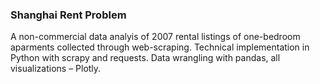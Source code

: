 ### Shanghai Rent Problem

A non-commercial data analyis of 2007 rental listings of one-bedroom aparments collected through web-scraping. Technical implementation in Python with scrapy and requests. Data wrangling with pandas, all visualizations – Plotly.